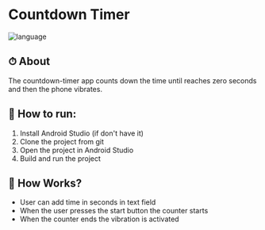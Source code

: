 # Countdown Timer

<p>
<img alt="language" src="https://img.shields.io/badge/Language-Kotlin-blue"> 
</p>

## ⏱ About
The countdown-timer app counts down the time until reaches zero seconds and then the phone vibrates.

## 🏁 How to run:
1. Install Android Studio (if don't have it)
2. Clone the project from git
3. Open the project in Android Studio
4. Build and run the project

## :memo: How Works?
- User can add time in seconds in text field
- When the user presses the start button the counter starts
- When the counter ends the vibration is activated
